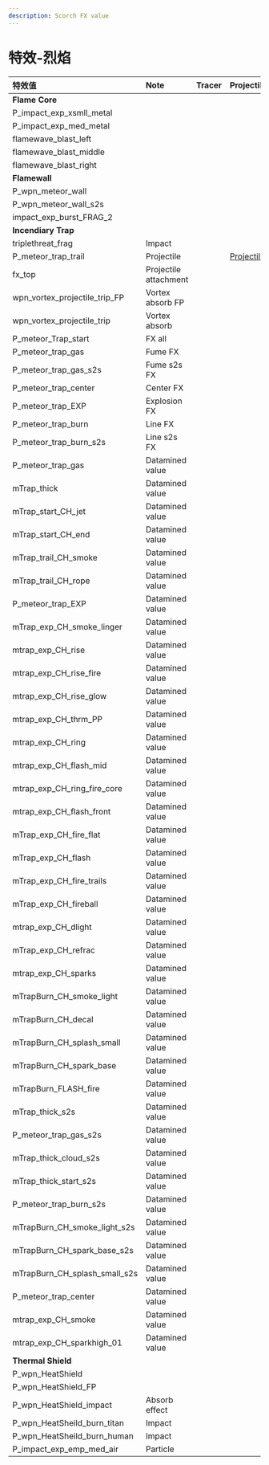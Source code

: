 ```yaml
---
description: Scorch FX value
---
```


# 特效-烈焰

| 特效值 | Note | Tracer | Projectile |
| :--- | :--- | :--- | :--- |
| **Flame Core** |  |  |  |
| P\_impact\_exp\_xsmll\_metal |  |  |  |
| P\_impact\_exp\_med\_metal |  |  |  |
| flamewave\_blast\_left |  |  |  |
| flamewave\_blast\_middle |  |  |  |
| flamewave\_blast\_right |  |  |  |
| **Flamewall** |  |  |  |
| P\_wpn\_meteor\_wall |  |  |  |
| P\_wpn\_meteor\_wall\_s2s |  |  |  |
| impact\_exp\_burst\_FRAG\_2 |  |  |  |
| **Incendiary Trap** |  |  |  |
| triplethreat\_frag | Impact |  |  |
| P\_meteor\_trap\_trail | Projectile |  | [Projectile](https://gfycat.com/idolizedcomplexfurseal) |
| fx\_top | Projectile attachment |  |  |
| wpn\_vortex\_projectile\_trip\_FP | Vortex absorb FP |  |  |
| wpn\_vortex\_projectile\_trip | Vortex absorb |  |  |
| P\_meteor\_Trap\_start | FX all |  |  |
| P\_meteor\_trap\_gas | Fume FX |  |  |
| P\_meteor\_trap\_gas\_s2s | Fume s2s FX |  |  |
| P\_meteor\_trap\_center | Center FX |  |  |
| P\_meteor\_trap\_EXP | Explosion FX |  |  |
| P\_meteor\_trap\_burn | Line FX |  |  |
| P\_meteor\_trap\_burn\_s2s | Line s2s FX |  |  |
| P\_meteor\_trap\_gas | Datamined value |  |  |
| mTrap\_thick | Datamined value |  |  |
| mTrap\_start\_CH\_jet | Datamined value |  |  |
| mTrap\_start\_CH\_end | Datamined value |  |  |
| mTrap\_trail\_CH\_smoke | Datamined value |  |  |
| mTrap\_trail\_CH\_rope | Datamined value |  |  |
| P\_meteor\_trap\_EXP | Datamined value |  |  |
| mTrap\_exp\_CH\_smoke\_linger | Datamined value |  |  |
| mtrap\_exp\_CH\_rise | Datamined value |  |  |
| mtrap\_exp\_CH\_rise\_fire | Datamined value |  |  |
| mtrap\_exp\_CH\_rise\_glow | Datamined value |  |  |
| mtrap\_exp\_CH\_thrm\_PP | Datamined value |  |  |
| mtrap\_exp\_CH\_ring | Datamined value |  |  |
| mtrap\_exp\_CH\_flash\_mid | Datamined value |  |  |
| mtrap\_exp\_CH\_ring\_fire\_core | Datamined value |  |  |
| mtrap\_exp\_CH\_flash\_front | Datamined value |  |  |
| mTrap\_exp\_CH\_fire\_flat | Datamined value |  |  |
| mTrap\_exp\_CH\_flash | Datamined value |  |  |
| mTrap\_exp\_CH\_fire\_trails | Datamined value |  |  |
| mTrap\_exp\_CH\_fireball | Datamined value |  |  |
| mtrap\_exp\_CH\_dlight | Datamined value |  |  |
| mTrap\_exp\_CH\_refrac | Datamined value |  |  |
| mtrap\_exp\_CH\_sparks | Datamined value |  |  |
| mTrapBurn\_CH\_smoke\_light | Datamined value |  |  |
| mTrapBurn\_CH\_decal | Datamined value |  |  |
| mTrapBurn\_CH\_splash\_small | Datamined value |  |  |
| mTrapBurn\_CH\_spark\_base | Datamined value |  |  |
| mTrapBurn\_FLASH\_fire | Datamined value |  |  |
| mTrap\_thick\_s2s | Datamined value |  |  |
| P\_meteor\_trap\_gas\_s2s | Datamined value |  |  |
| mTrap\_thick\_cloud\_s2s | Datamined value |  |  |
| mTrap\_thick\_start\_s2s | Datamined value |  |  |
| P\_meteor\_trap\_burn\_s2s | Datamined value |  |  |
| mTrapBurn\_CH\_smoke\_light\_s2s | Datamined value |  |  |
| mTrapBurn\_CH\_spark\_base\_s2s | Datamined value |  |  |
| mTrapBurn\_CH\_splash\_small\_s2s | Datamined value |  |  |
| P\_meteor\_trap\_center | Datamined value |  |  |
| mtrap\_exp\_CH\_smoke | Datamined value |  |  |
| mtrap\_exp\_CH\_sparkhigh\_01 | Datamined value |  |  |
| **Thermal Shield** |  |  |  |
| P\_wpn\_HeatShield |  |  |  |
| P\_wpn\_HeatShield\_FP |  |  |  |
| P\_wpn\_HeatShield\_impact | Absorb effect |  |  |
| P\_wpn\_HeatSheild\_burn\_titan | Impact |  |  |
| P\_wpn\_HeatSheild\_burn\_human | Impact |  |  |
| P\_impact\_exp\_emp\_med\_air | Particle |  |  |

